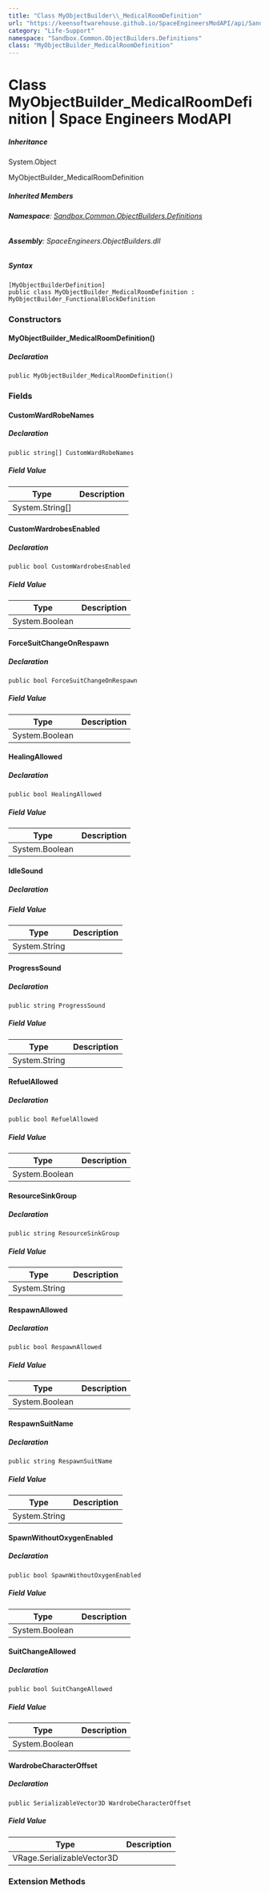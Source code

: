 ```yaml
---
title: "Class MyObjectBuilder\\_MedicalRoomDefinition"
url: "https://keensoftwarehouse.github.io/SpaceEngineersModAPI/api/Sandbox.Common.ObjectBuilders.Definitions.MyObjectBuilder_MedicalRoomDefinition.html"
category: "Life-Support"
namespace: "Sandbox.Common.ObjectBuilders.Definitions"
class: "MyObjectBuilder_MedicalRoomDefinition"
---
```


# Class MyObjectBuilder\_MedicalRoomDefinition | Space Engineers ModAPI

##### Inheritance

System.Object

MyObjectBuilder\_MedicalRoomDefinition

##### Inherited Members

###### **Namespace**: [Sandbox.Common.ObjectBuilders.Definitions](https://keensoftwarehouse.github.io/SpaceEngineersModAPI/api/Sandbox.Common.ObjectBuilders.Definitions.html)

###### **Assembly**: SpaceEngineers.ObjectBuilders.dll

##### Syntax

```
[MyObjectBuilderDefinition]
public class MyObjectBuilder_MedicalRoomDefinition : MyObjectBuilder_FunctionalBlockDefinition
```

### Constructors

#### MyObjectBuilder\_MedicalRoomDefinition()

##### Declaration

```
public MyObjectBuilder_MedicalRoomDefinition()
```

### Fields

#### CustomWardRobeNames

##### Declaration

```
public string[] CustomWardRobeNames
```

##### Field Value

| Type | Description |
| --- | --- |
| System.String\[\] |     |

#### CustomWardrobesEnabled

##### Declaration

```
public bool CustomWardrobesEnabled
```

##### Field Value

| Type | Description |
| --- | --- |
| System.Boolean |     |

#### ForceSuitChangeOnRespawn

##### Declaration

```
public bool ForceSuitChangeOnRespawn
```

##### Field Value

| Type | Description |
| --- | --- |
| System.Boolean |     |

#### HealingAllowed

##### Declaration

```
public bool HealingAllowed
```

##### Field Value

| Type | Description |
| --- | --- |
| System.Boolean |     |

#### IdleSound

##### Declaration

##### Field Value

| Type | Description |
| --- | --- |
| System.String |     |

#### ProgressSound

##### Declaration

```
public string ProgressSound
```

##### Field Value

| Type | Description |
| --- | --- |
| System.String |     |

#### RefuelAllowed

##### Declaration

```
public bool RefuelAllowed
```

##### Field Value

| Type | Description |
| --- | --- |
| System.Boolean |     |

#### ResourceSinkGroup

##### Declaration

```
public string ResourceSinkGroup
```

##### Field Value

| Type | Description |
| --- | --- |
| System.String |     |

#### RespawnAllowed

##### Declaration

```
public bool RespawnAllowed
```

##### Field Value

| Type | Description |
| --- | --- |
| System.Boolean |     |

#### RespawnSuitName

##### Declaration

```
public string RespawnSuitName
```

##### Field Value

| Type | Description |
| --- | --- |
| System.String |     |

#### SpawnWithoutOxygenEnabled

##### Declaration

```
public bool SpawnWithoutOxygenEnabled
```

##### Field Value

| Type | Description |
| --- | --- |
| System.Boolean |     |

#### SuitChangeAllowed

##### Declaration

```
public bool SuitChangeAllowed
```

##### Field Value

| Type | Description |
| --- | --- |
| System.Boolean |     |

#### WardrobeCharacterOffset

##### Declaration

```
public SerializableVector3D WardrobeCharacterOffset
```

##### Field Value

| Type | Description |
| --- | --- |
| VRage.SerializableVector3D |     |

### Extension Methods